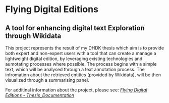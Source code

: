 <h1>Flying Digital Editions</h1>
<h2> A tool for enhancing digital text Exploration through Wikidata</h2>

<p>
  This project represents the result of my DHDK thesis which aim is to provide both expert and non-expert users with a tool that can create a manage a lightweight digital edition, by leveraging existing technologies and aumotating processes where possible.
  The process begins with a simple text, which will be analysed through a text annotation process. The infromation about the retrieved entities (provided by Wikidata), will be then visualized through a summarising panel. 
</p>
<p>
  For additinal information about the project, please see: <a href="https://github.com/SaraVell1/FDE-project/blob/main/Flying%20Digital%20Editions%20-%20Thesis_Documentation.pdf"> <i>Flying Digital Editions - Thesis_Documentation</i></a>
</p>
